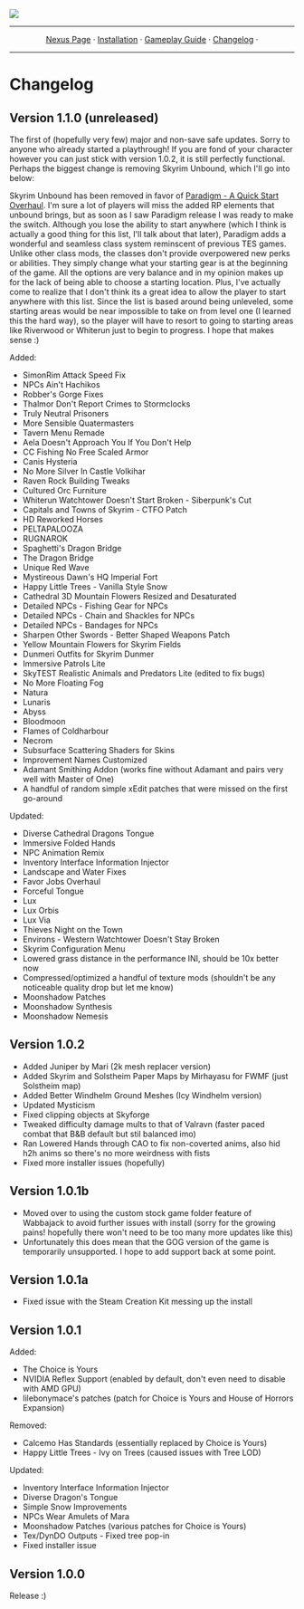 <a href="https://www.nexusmods.com/skyrimspecialedition/mods/85896"><img src="https://staticdelivery.nexusmods.com/mods/1704/images/85896/85896-1677468574-1704277277.png" target="_blank"></a>

---

<p align="center">
  <a href="https://www.nexusmods.com/skyrimspecialedition/mods/85896">Nexus Page</a> ·
  <a href="README.md">Installation</a> ·
  <a href="GAMEPLAY.md">Gameplay Guide</a> ·
  <a href="CHANGELOG.md">Changelog</a> ·
</p>

---

# Changelog

## Version 1.1.0 (unreleased)

The first of (hopefully very few) major and non-save safe updates. Sorry to anyone who already started a playthrough! If you are fond of your character however you can just stick with version 1.0.2, it is still perfectly functional. Perhaps the biggest change is removing Skyrim Unbound, which I'll go into below:

Skyrim Unbound has been removed in favor of [Paradigm - A Quick Start Overhaul](https://www.nexusmods.com/skyrimspecialedition/mods/85939). I'm sure a lot of players will miss the added RP elements that unbound brings, but as soon as I saw Paradigm release I was ready to make the switch. Although you lose the ability to start anywhere (which I think is actually a good thing for this list, I'll talk about that later), Paradigm adds a wonderful and seamless class system reminscent of previous TES games. Unlike other class mods, the classes don't provide overpowered new perks or abilities. They simply change what your starting gear is at the beginning of the game. All the options are very balance and in my opinion makes up for the lack of being able to choose a starting location. Plus, I've actually come to realize that I don't think its a great idea to allow the player to start anywhere with this list. Since the list is based around being unleveled, some starting areas would be near impossible to take on from level one (I learned this the hard way), so the player will have to resort to going to starting areas like Riverwood or Whiterun just to begin to progress. I hope that makes sense :)

Added:
- SimonRim Attack Speed Fix
- NPCs Ain't Hachikos 
- Robber's Gorge Fixes
- Thalmor Don't Report Crimes to Stormclocks
- Truly Neutral Prisoners
- More Sensible Quatermasters
- Tavern Menu Remade
- Aela Doesn't Approach You If You Don't Help
- CC Fishing No Free Scaled Armor
- Canis Hysteria 
- No More Silver In Castle Volkihar
- Raven Rock Building Tweaks
- Cultured Orc Furniture
- Whiterun Watchtower Doesn't Start Broken - Siberpunk's Cut
- Capitals and Towns of Skyrim - CTFO Patch
- HD Reworked Horses
- PELTAPALOOZA
- RUGNAROK
- Spaghetti's Dragon Bridge
- The Dragon Bridge
- Unique Red Wave
- Mystireous Dawn's HQ Imperial Fort
- Happy Little Trees - Vanilla Style Snow
- Cathedral 3D Mountain Flowers Resized and Desaturated
- Detailed NPCs - Fishing Gear for NPCs
- Detailed NPCs - Chain and Shackles for NPCs
- Detailed NPCs - Bandages for NPCs
- Sharpen Other Swords - Better Shaped Weapons Patch
- Yellow Mountain Flowers for Skyrim Fields
- Dunmeri Outfits for Skyrim Dunmer
- Immersive Patrols Lite
- SkyTEST Realistic Animals and Predators Lite (edited to fix bugs)
- No More Floating Fog
- Natura
- Lunaris
- Abyss
- Bloodmoon
- Flames of Coldharbour
- Necrom
- Subsurface Scattering Shaders for Skins
- Improvement Names Customized 
- Adamant Smithing Addon (works fine without Adamant and pairs very well with Master of One)
- A handful of random simple xEdit patches that were missed on the first go-around 

Updated:
- Diverse Cathedral Dragons Tongue
- Immersive Folded Hands
- NPC Animation Remix
- Inventory Interface Information Injector
- Landscape and Water Fixes
- Favor Jobs Overhaul
- Forceful Tongue
- Lux
- Lux Orbis
- Lux Via
- Thieves Night on the Town
- Environs - Western Watchtower Doesn't Stay Broken
- Skyrim Configuration Menu
- Lowered grass distance in the performance INI, should be 10x better now
- Compressed/optimized a handful of texture mods (shouldn't be any noticeable quality drop but let me know)
- Moonshadow Patches
- Moonshadow Synthesis
- Moonshadow Nemesis

## Version 1.0.2 
- Added Juniper by Mari (2k mesh replacer version)
- Added Skyrim and Solstheim Paper Maps by Mirhayasu for FWMF (just Solstheim map)
- Added Better Windhelm Ground Meshes (Icy Windhelm version)
- Updated Mysticism
- Fixed clipping objects at Skyforge
- Tweaked difficulty damage mults to that of Valravn (faster paced combat that B&B default but stil balanced imo)
- Ran Lowered Hands through CAO to fix non-coverted anims, also hid h2h anims so there's no more weirdness with fists
- Fixed more installer issues (hopefully)

## Version 1.0.1b

- Moved over to using the custom stock game folder feature of Wabbajack to avoid further issues with install (sorry for the growing pains! hopefully there won't need to be too many more updates like this)
- Unfortunately this does mean that the GOG version of the game is temporarily unsupported. I hope to add support back at some point.

## Version 1.0.1a

- Fixed issue with the Steam Creation Kit messing up the install

## Version 1.0.1

Added:
- The Choice is Yours
- NVIDIA Reflex Support (enabled by default, don't even need to disable with AMD GPU)
- lilebonymace's patches (patch for Choice is Yours and House of Horrors Expansion)

Removed:
- Calcemo Has Standards (essentially replaced by Choice is Yours)
- Happy Little Trees - Ivy on Trees (caused issues with Tree LOD)

Updated:
- Inventory Interface Information Injector
- Diverse Dragon's Tongue
- Simple Snow Improvements
- NPCs Wear Amulets of Mara
- Moonshadow Patches (various patches for Choice is Yours)
- Tex/DynDO Outputs - Fixed tree pop-in
- Fixed installer issue


## Version 1.0.0

Release :)
